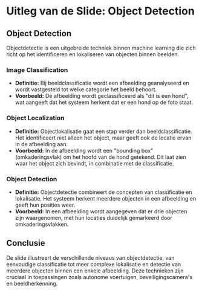 # Uitleg van de Slide: Object Detection

## Object Detection
Objectdetectie is een uitgebreide techniek binnen machine learning die zich richt op het identificeren en lokaliseren van objecten binnen beelden.

### Image Classification
- **Definitie:** Bij beeldclassificatie wordt een afbeelding geanalyseerd en wordt vastgesteld tot welke categorie het beeld behoort.
- **Voorbeeld:** De afbeelding wordt geclassificeerd als "dit is een hond", wat aangeeft dat het systeem herkent dat er een hond op de foto staat.

### Object Localization
- **Definitie:** Objectlokalisatie gaat een stap verder dan beeldclassificatie. Het identificeert niet alleen het object, maar geeft ook de locatie ervan in de afbeelding aan.
- **Voorbeeld:** In de afbeelding wordt een "bounding box" (omkaderingsvlak) om het hoofd van de hond getekend. Dit laat zien waar het object zich bevindt, in combinatie met de classificatie.

### Object Detection
- **Definitie:** Objectdetectie combineert de concepten van classificatie en lokalisatie. Het systeem herkent meerdere objecten in een afbeelding en geeft hun posities weer.
- **Voorbeeld:** In een afbeelding wordt aangegeven dat er drie objecten zijn waargenomen, met hun locaties duidelijk gemarkeerd door omkaderingsvlakken.

## Conclusie
De slide illustreert de verschillende niveaus van objectdetectie, van eenvoudige classificatie tot meer complexe lokalisatie en detectie van meerdere objecten binnen een enkele afbeelding. Deze technieken zijn cruciaal in toepassingen zoals autonome voertuigen, beveiligingscamera's en beeldherkenning.